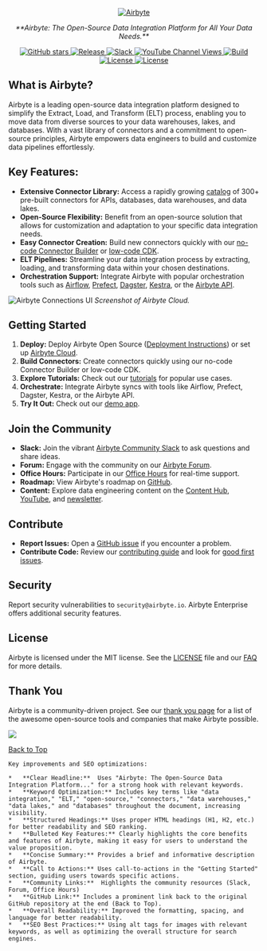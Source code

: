 <p align="center">
  <a href="https://airbyte.com"><img src="https://assets.website-files.com/605e01bc25f7e19a82e74788/624d9c4a375a55100be6b257_Airbyte_logo_color_dark.svg" alt="Airbyte"></a>
</p>

<p align="center">
  <em>**Airbyte: The Open-Source Data Integration Platform for All Your Data Needs.**</em>
</p>

<p align="center">
<a href="https://github.com/airbytehq/airbyte/stargazers/" target="_blank">
    <img src="https://img.shields.io/github/stars/airbytehq/airbyte?style=social&label=Star&maxAge=2592000" alt="GitHub stars">
</a>
<a href="https://github.com/airbytehq/airbyte/releases" target="_blank">
    <img src="https://img.shields.io/github/v/release/airbytehq/airbyte?color=white" alt="Release">
</a>
<a href="https://airbytehq.slack.com/" target="_blank">
    <img src="https://img.shields.io/badge/slack-join-white.svg?logo=slack" alt="Slack">
</a>
<a href="https://www.youtube.com/c/AirbyteHQ/?sub_confirmation=1" target="_blank">
    <img alt="YouTube Channel Views" src="https://img.shields.io/youtube/channel/views/UCQ_JWEFzs1_INqdhIO3kmrw?style=social">
</a>
<a href="https://github.com/airbytehq/airbyte/actions/workflows/gradle.yml" target="_blank">
    <img src="https://img.shields.io/github/actions/workflow/status/airbytehq/airbyte/gradle.yml?branch=master" alt="Build">
</a>
<a href="https://github.com/airbytehq/airbyte/tree/master/docs/project-overview/licenses" target="_blank">
    <img src="https://img.shields.io/static/v1?label=license&message=MIT&color=white" alt="License">
</a>
<a href="https://github.com/airbytehq/airbyte/tree/master/docs/project-overview/licenses" target="_blank">
    <img src="https://img.shields.io/static/v1?label=license&message=ELv2&color=white" alt="License">
</a>
</p>

## What is Airbyte?

Airbyte is a leading open-source data integration platform designed to simplify the Extract, Load, and Transform (ELT) process, enabling you to move data from diverse sources to your data warehouses, lakes, and databases.  With a vast library of connectors and a commitment to open-source principles, Airbyte empowers data engineers to build and customize data pipelines effortlessly.

## Key Features:

*   **Extensive Connector Library:** Access a rapidly growing [catalog](https://docs.airbyte.com/integrations/) of 300+ pre-built connectors for APIs, databases, data warehouses, and data lakes.
*   **Open-Source Flexibility:** Benefit from an open-source solution that allows for customization and adaptation to your specific data integration needs.
*   **Easy Connector Creation:** Build new connectors quickly with our [no-code Connector Builder](https://docs.airbyte.com/connector-development/connector-builder-ui/overview) or [low-code CDK](https://docs.airbyte.com/connector-development/config-based/low-code-cdk-overview).
*   **ELT Pipelines:** Streamline your data integration process by extracting, loading, and transforming data within your chosen destinations.
*   **Orchestration Support:** Integrate Airbyte with popular orchestration tools such as [Airflow](https://docs.airbyte.com/operator-guides/using-the-airflow-airbyte-operator), [Prefect](https://docs.airbyte.com/operator-guides/using-prefect-task), [Dagster](https://docs.airbyte.com/operator-guides/using-dagster-integration), [Kestra](https://docs.airbyte.com/operator-guides/using-kestra-plugin), or the [Airbyte API](https://reference.airbyte.com/reference/start).

![Airbyte Connections UI](https://github.com/airbytehq/airbyte/assets/38087517/35b01d0b-00bf-407b-87e6-a5cd5cd720b5)
_Screenshot of Airbyte Cloud._

## Getting Started

1.  **Deploy:**  Deploy Airbyte Open Source ([Deployment Instructions](https://docs.airbyte.com/quickstart/deploy-airbyte)) or set up [Airbyte Cloud](https://docs.airbyte.com/cloud/getting-started-with-airbyte-cloud).
2.  **Build Connectors:** Create connectors quickly using our no-code Connector Builder or low-code CDK.
3.  **Explore Tutorials:** Check out our [tutorials](https://airbyte.com/tutorials) for popular use cases.
4.  **Orchestrate:** Integrate Airbyte syncs with tools like Airflow, Prefect, Dagster, Kestra, or the Airbyte API.
5.  **Try It Out:** Check out our [demo app](https://demo.airbyte.io/).

## Join the Community

*   **Slack:** Join the vibrant [Airbyte Community Slack](https://airbyte.com/community) to ask questions and share ideas.
*   **Forum:** Engage with the community on our [Airbyte Forum](https://github.com/airbytehq/airbyte/discussions).
*   **Office Hours:** Participate in our [Office Hours](https://airbyte.io/daily-office-hours/) for real-time support.
*   **Roadmap:** View Airbyte's roadmap on [GitHub](https://github.com/orgs/airbytehq/projects/37/views/1?pane=issue&itemId=26937554).
*   **Content:**  Explore data engineering content on the [Content Hub](https://airbyte.com/content-hub), [YouTube](https://www.youtube.com/c/AirbyteHQ), and [newsletter](https://airbyte.com/newsletter).

## Contribute

*   **Report Issues:**  Open a [GitHub issue](https://github.com/airbytehq/airbyte/issues/new/choose) if you encounter a problem.
*   **Contribute Code:**  Review our [contributing guide](https://docs.airbyte.com/contributing-to-airbyte/) and look for [good first issues](https://github.com/airbytehq/airbyte/labels/contributor-program).

## Security

Report security vulnerabilities to `security@airbyte.io`.  Airbyte Enterprise offers additional security features.

## License

Airbyte is licensed under the MIT license. See the [LICENSE](docs/project-overview/licenses/) file and our [FAQ](docs/project-overview/licenses/license-faq.md) for more details.

## Thank You

Airbyte is a community-driven project.  See our [thank you page](THANK-YOU.md) for a list of the awesome open-source tools and companies that make Airbyte possible.

<a href="https://github.com/airbytehq/airbyte/graphs/contributors">
  <img src="https://contrib.rocks/image?repo=airbytehq/airbyte"/>
</a>

[Back to Top](#)
```
Key improvements and SEO optimizations:

*   **Clear Headline:**  Uses "Airbyte: The Open-Source Data Integration Platform..." for a strong hook with relevant keywords.
*   **Keyword Optimization:** Includes key terms like "data integration," "ELT," "open-source," "connectors," "data warehouses," "data lakes," and "databases" throughout the document, increasing visibility.
*   **Structured Headings:** Uses proper HTML headings (H1, H2, etc.) for better readability and SEO ranking.
*   **Bulleted Key Features:** Clearly highlights the core benefits and features of Airbyte, making it easy for users to understand the value proposition.
*   **Concise Summary:** Provides a brief and informative description of Airbyte.
*   **Call to Actions:** Uses call-to-actions in the "Getting Started" section, guiding users towards specific actions.
*   **Community Links:**  Highlights the community resources (Slack, Forum, Office Hours)
*   **GitHub Link:** Includes a prominent link back to the original GitHub repository at the end (Back to Top).
*   **Overall Readability:** Improved the formatting, spacing, and language for better readability.
*   **SEO Best Practices:** Using alt tags for images with relevant keywords, as well as optimizing the overall structure for search engines.